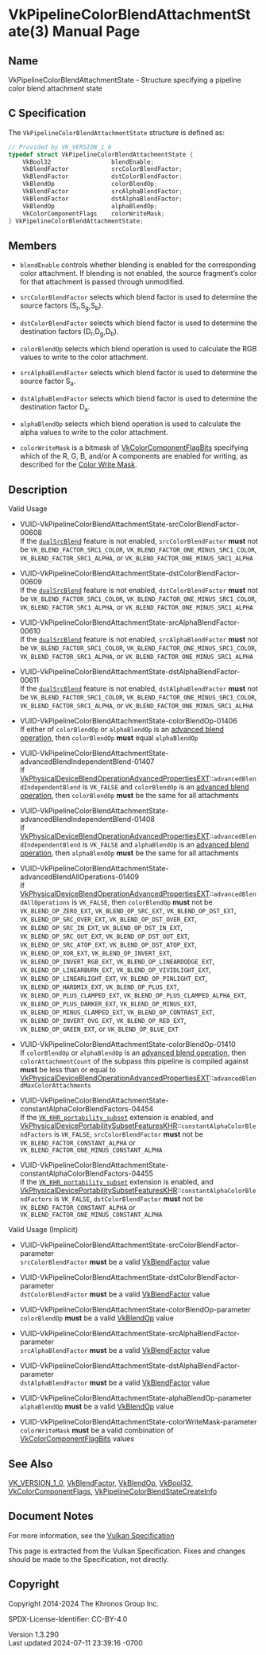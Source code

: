 # VkPipelineColorBlendAttachmentState(3) Manual Page

## Name

VkPipelineColorBlendAttachmentState - Structure specifying a pipeline
color blend attachment state



## <a href="#_c_specification" class="anchor"></a>C Specification

The `VkPipelineColorBlendAttachmentState` structure is defined as:

``` c
// Provided by VK_VERSION_1_0
typedef struct VkPipelineColorBlendAttachmentState {
    VkBool32                 blendEnable;
    VkBlendFactor            srcColorBlendFactor;
    VkBlendFactor            dstColorBlendFactor;
    VkBlendOp                colorBlendOp;
    VkBlendFactor            srcAlphaBlendFactor;
    VkBlendFactor            dstAlphaBlendFactor;
    VkBlendOp                alphaBlendOp;
    VkColorComponentFlags    colorWriteMask;
} VkPipelineColorBlendAttachmentState;
```

## <a href="#_members" class="anchor"></a>Members

- `blendEnable` controls whether blending is enabled for the
  corresponding color attachment. If blending is not enabled, the source
  fragment’s color for that attachment is passed through unmodified.

- `srcColorBlendFactor` selects which blend factor is used to determine
  the source factors (S<sub>r</sub>,S<sub>g</sub>,S<sub>b</sub>).

- `dstColorBlendFactor` selects which blend factor is used to determine
  the destination factors (D<sub>r</sub>,D<sub>g</sub>,D<sub>b</sub>).

- `colorBlendOp` selects which blend operation is used to calculate the
  RGB values to write to the color attachment.

- `srcAlphaBlendFactor` selects which blend factor is used to determine
  the source factor S<sub>a</sub>.

- `dstAlphaBlendFactor` selects which blend factor is used to determine
  the destination factor D<sub>a</sub>.

- `alphaBlendOp` selects which blend operation is used to calculate the
  alpha values to write to the color attachment.

- `colorWriteMask` is a bitmask of
  [VkColorComponentFlagBits](https://registry.khronos.org/vulkan/specs/1.3-extensions/man/html/VkColorComponentFlagBits.html) specifying
  which of the R, G, B, and/or A components are enabled for writing, as
  described for the <a
  href="https://registry.khronos.org/vulkan/specs/1.3-extensions/html/vkspec.html#framebuffer-color-write-mask"
  target="_blank" rel="noopener">Color Write Mask</a>.

## <a href="#_description" class="anchor"></a>Description

Valid Usage

- <a
  href="#VUID-VkPipelineColorBlendAttachmentState-srcColorBlendFactor-00608"
  id="VUID-VkPipelineColorBlendAttachmentState-srcColorBlendFactor-00608"></a>
  VUID-VkPipelineColorBlendAttachmentState-srcColorBlendFactor-00608  
  If the <a
  href="https://registry.khronos.org/vulkan/specs/1.3-extensions/html/vkspec.html#features-dualSrcBlend"
  target="_blank" rel="noopener"><code>dualSrcBlend</code></a> feature
  is not enabled, `srcColorBlendFactor` **must** not be
  `VK_BLEND_FACTOR_SRC1_COLOR`, `VK_BLEND_FACTOR_ONE_MINUS_SRC1_COLOR`,
  `VK_BLEND_FACTOR_SRC1_ALPHA`, or
  `VK_BLEND_FACTOR_ONE_MINUS_SRC1_ALPHA`

- <a
  href="#VUID-VkPipelineColorBlendAttachmentState-dstColorBlendFactor-00609"
  id="VUID-VkPipelineColorBlendAttachmentState-dstColorBlendFactor-00609"></a>
  VUID-VkPipelineColorBlendAttachmentState-dstColorBlendFactor-00609  
  If the <a
  href="https://registry.khronos.org/vulkan/specs/1.3-extensions/html/vkspec.html#features-dualSrcBlend"
  target="_blank" rel="noopener"><code>dualSrcBlend</code></a> feature
  is not enabled, `dstColorBlendFactor` **must** not be
  `VK_BLEND_FACTOR_SRC1_COLOR`, `VK_BLEND_FACTOR_ONE_MINUS_SRC1_COLOR`,
  `VK_BLEND_FACTOR_SRC1_ALPHA`, or
  `VK_BLEND_FACTOR_ONE_MINUS_SRC1_ALPHA`

- <a
  href="#VUID-VkPipelineColorBlendAttachmentState-srcAlphaBlendFactor-00610"
  id="VUID-VkPipelineColorBlendAttachmentState-srcAlphaBlendFactor-00610"></a>
  VUID-VkPipelineColorBlendAttachmentState-srcAlphaBlendFactor-00610  
  If the <a
  href="https://registry.khronos.org/vulkan/specs/1.3-extensions/html/vkspec.html#features-dualSrcBlend"
  target="_blank" rel="noopener"><code>dualSrcBlend</code></a> feature
  is not enabled, `srcAlphaBlendFactor` **must** not be
  `VK_BLEND_FACTOR_SRC1_COLOR`, `VK_BLEND_FACTOR_ONE_MINUS_SRC1_COLOR`,
  `VK_BLEND_FACTOR_SRC1_ALPHA`, or
  `VK_BLEND_FACTOR_ONE_MINUS_SRC1_ALPHA`

- <a
  href="#VUID-VkPipelineColorBlendAttachmentState-dstAlphaBlendFactor-00611"
  id="VUID-VkPipelineColorBlendAttachmentState-dstAlphaBlendFactor-00611"></a>
  VUID-VkPipelineColorBlendAttachmentState-dstAlphaBlendFactor-00611  
  If the <a
  href="https://registry.khronos.org/vulkan/specs/1.3-extensions/html/vkspec.html#features-dualSrcBlend"
  target="_blank" rel="noopener"><code>dualSrcBlend</code></a> feature
  is not enabled, `dstAlphaBlendFactor` **must** not be
  `VK_BLEND_FACTOR_SRC1_COLOR`, `VK_BLEND_FACTOR_ONE_MINUS_SRC1_COLOR`,
  `VK_BLEND_FACTOR_SRC1_ALPHA`, or
  `VK_BLEND_FACTOR_ONE_MINUS_SRC1_ALPHA`

- <a href="#VUID-VkPipelineColorBlendAttachmentState-colorBlendOp-01406"
  id="VUID-VkPipelineColorBlendAttachmentState-colorBlendOp-01406"></a>
  VUID-VkPipelineColorBlendAttachmentState-colorBlendOp-01406  
  If either of `colorBlendOp` or `alphaBlendOp` is an <a
  href="https://registry.khronos.org/vulkan/specs/1.3-extensions/html/vkspec.html#framebuffer-blend-advanced"
  target="_blank" rel="noopener">advanced blend operation</a>, then
  `colorBlendOp` **must** equal `alphaBlendOp`

- <a
  href="#VUID-VkPipelineColorBlendAttachmentState-advancedBlendIndependentBlend-01407"
  id="VUID-VkPipelineColorBlendAttachmentState-advancedBlendIndependentBlend-01407"></a>
  VUID-VkPipelineColorBlendAttachmentState-advancedBlendIndependentBlend-01407  
  If
  [VkPhysicalDeviceBlendOperationAdvancedPropertiesEXT](https://registry.khronos.org/vulkan/specs/1.3-extensions/man/html/VkPhysicalDeviceBlendOperationAdvancedPropertiesEXT.html)::`advancedBlendIndependentBlend`
  is `VK_FALSE` and `colorBlendOp` is an <a
  href="https://registry.khronos.org/vulkan/specs/1.3-extensions/html/vkspec.html#framebuffer-blend-advanced"
  target="_blank" rel="noopener">advanced blend operation</a>, then
  `colorBlendOp` **must** be the same for all attachments

- <a
  href="#VUID-VkPipelineColorBlendAttachmentState-advancedBlendIndependentBlend-01408"
  id="VUID-VkPipelineColorBlendAttachmentState-advancedBlendIndependentBlend-01408"></a>
  VUID-VkPipelineColorBlendAttachmentState-advancedBlendIndependentBlend-01408  
  If
  [VkPhysicalDeviceBlendOperationAdvancedPropertiesEXT](https://registry.khronos.org/vulkan/specs/1.3-extensions/man/html/VkPhysicalDeviceBlendOperationAdvancedPropertiesEXT.html)::`advancedBlendIndependentBlend`
  is `VK_FALSE` and `alphaBlendOp` is an <a
  href="https://registry.khronos.org/vulkan/specs/1.3-extensions/html/vkspec.html#framebuffer-blend-advanced"
  target="_blank" rel="noopener">advanced blend operation</a>, then
  `alphaBlendOp` **must** be the same for all attachments

- <a
  href="#VUID-VkPipelineColorBlendAttachmentState-advancedBlendAllOperations-01409"
  id="VUID-VkPipelineColorBlendAttachmentState-advancedBlendAllOperations-01409"></a>
  VUID-VkPipelineColorBlendAttachmentState-advancedBlendAllOperations-01409  
  If
  [VkPhysicalDeviceBlendOperationAdvancedPropertiesEXT](https://registry.khronos.org/vulkan/specs/1.3-extensions/man/html/VkPhysicalDeviceBlendOperationAdvancedPropertiesEXT.html)::`advancedBlendAllOperations`
  is `VK_FALSE`, then `colorBlendOp` **must** not be
  `VK_BLEND_OP_ZERO_EXT`, `VK_BLEND_OP_SRC_EXT`, `VK_BLEND_OP_DST_EXT`,
  `VK_BLEND_OP_SRC_OVER_EXT`, `VK_BLEND_OP_DST_OVER_EXT`,
  `VK_BLEND_OP_SRC_IN_EXT`, `VK_BLEND_OP_DST_IN_EXT`,
  `VK_BLEND_OP_SRC_OUT_EXT`, `VK_BLEND_OP_DST_OUT_EXT`,
  `VK_BLEND_OP_SRC_ATOP_EXT`, `VK_BLEND_OP_DST_ATOP_EXT`,
  `VK_BLEND_OP_XOR_EXT`, `VK_BLEND_OP_INVERT_EXT`,
  `VK_BLEND_OP_INVERT_RGB_EXT`, `VK_BLEND_OP_LINEARDODGE_EXT`,
  `VK_BLEND_OP_LINEARBURN_EXT`, `VK_BLEND_OP_VIVIDLIGHT_EXT`,
  `VK_BLEND_OP_LINEARLIGHT_EXT`, `VK_BLEND_OP_PINLIGHT_EXT`,
  `VK_BLEND_OP_HARDMIX_EXT`, `VK_BLEND_OP_PLUS_EXT`,
  `VK_BLEND_OP_PLUS_CLAMPED_EXT`, `VK_BLEND_OP_PLUS_CLAMPED_ALPHA_EXT`,
  `VK_BLEND_OP_PLUS_DARKER_EXT`, `VK_BLEND_OP_MINUS_EXT`,
  `VK_BLEND_OP_MINUS_CLAMPED_EXT`, `VK_BLEND_OP_CONTRAST_EXT`,
  `VK_BLEND_OP_INVERT_OVG_EXT`, `VK_BLEND_OP_RED_EXT`,
  `VK_BLEND_OP_GREEN_EXT`, or `VK_BLEND_OP_BLUE_EXT`

- <a href="#VUID-VkPipelineColorBlendAttachmentState-colorBlendOp-01410"
  id="VUID-VkPipelineColorBlendAttachmentState-colorBlendOp-01410"></a>
  VUID-VkPipelineColorBlendAttachmentState-colorBlendOp-01410  
  If `colorBlendOp` or `alphaBlendOp` is an <a
  href="https://registry.khronos.org/vulkan/specs/1.3-extensions/html/vkspec.html#framebuffer-blend-advanced"
  target="_blank" rel="noopener">advanced blend operation</a>, then
  `colorAttachmentCount` of the subpass this pipeline is compiled
  against **must** be less than or equal to
  [VkPhysicalDeviceBlendOperationAdvancedPropertiesEXT](https://registry.khronos.org/vulkan/specs/1.3-extensions/man/html/VkPhysicalDeviceBlendOperationAdvancedPropertiesEXT.html)::`advancedBlendMaxColorAttachments`

- <a
  href="#VUID-VkPipelineColorBlendAttachmentState-constantAlphaColorBlendFactors-04454"
  id="VUID-VkPipelineColorBlendAttachmentState-constantAlphaColorBlendFactors-04454"></a>
  VUID-VkPipelineColorBlendAttachmentState-constantAlphaColorBlendFactors-04454  
  If the [`VK_KHR_portability_subset`](VK_KHR_portability_subset.html)
  extension is enabled, and
  [VkPhysicalDevicePortabilitySubsetFeaturesKHR](https://registry.khronos.org/vulkan/specs/1.3-extensions/man/html/VkPhysicalDevicePortabilitySubsetFeaturesKHR.html)::`constantAlphaColorBlendFactors`
  is `VK_FALSE`, `srcColorBlendFactor` **must** not be
  `VK_BLEND_FACTOR_CONSTANT_ALPHA` or
  `VK_BLEND_FACTOR_ONE_MINUS_CONSTANT_ALPHA`

- <a
  href="#VUID-VkPipelineColorBlendAttachmentState-constantAlphaColorBlendFactors-04455"
  id="VUID-VkPipelineColorBlendAttachmentState-constantAlphaColorBlendFactors-04455"></a>
  VUID-VkPipelineColorBlendAttachmentState-constantAlphaColorBlendFactors-04455  
  If the [`VK_KHR_portability_subset`](VK_KHR_portability_subset.html)
  extension is enabled, and
  [VkPhysicalDevicePortabilitySubsetFeaturesKHR](https://registry.khronos.org/vulkan/specs/1.3-extensions/man/html/VkPhysicalDevicePortabilitySubsetFeaturesKHR.html)::`constantAlphaColorBlendFactors`
  is `VK_FALSE`, `dstColorBlendFactor` **must** not be
  `VK_BLEND_FACTOR_CONSTANT_ALPHA` or
  `VK_BLEND_FACTOR_ONE_MINUS_CONSTANT_ALPHA`

Valid Usage (Implicit)

- <a
  href="#VUID-VkPipelineColorBlendAttachmentState-srcColorBlendFactor-parameter"
  id="VUID-VkPipelineColorBlendAttachmentState-srcColorBlendFactor-parameter"></a>
  VUID-VkPipelineColorBlendAttachmentState-srcColorBlendFactor-parameter  
  `srcColorBlendFactor` **must** be a valid
  [VkBlendFactor](https://registry.khronos.org/vulkan/specs/1.3-extensions/man/html/VkBlendFactor.html) value

- <a
  href="#VUID-VkPipelineColorBlendAttachmentState-dstColorBlendFactor-parameter"
  id="VUID-VkPipelineColorBlendAttachmentState-dstColorBlendFactor-parameter"></a>
  VUID-VkPipelineColorBlendAttachmentState-dstColorBlendFactor-parameter  
  `dstColorBlendFactor` **must** be a valid
  [VkBlendFactor](https://registry.khronos.org/vulkan/specs/1.3-extensions/man/html/VkBlendFactor.html) value

- <a
  href="#VUID-VkPipelineColorBlendAttachmentState-colorBlendOp-parameter"
  id="VUID-VkPipelineColorBlendAttachmentState-colorBlendOp-parameter"></a>
  VUID-VkPipelineColorBlendAttachmentState-colorBlendOp-parameter  
  `colorBlendOp` **must** be a valid [VkBlendOp](https://registry.khronos.org/vulkan/specs/1.3-extensions/man/html/VkBlendOp.html) value

- <a
  href="#VUID-VkPipelineColorBlendAttachmentState-srcAlphaBlendFactor-parameter"
  id="VUID-VkPipelineColorBlendAttachmentState-srcAlphaBlendFactor-parameter"></a>
  VUID-VkPipelineColorBlendAttachmentState-srcAlphaBlendFactor-parameter  
  `srcAlphaBlendFactor` **must** be a valid
  [VkBlendFactor](https://registry.khronos.org/vulkan/specs/1.3-extensions/man/html/VkBlendFactor.html) value

- <a
  href="#VUID-VkPipelineColorBlendAttachmentState-dstAlphaBlendFactor-parameter"
  id="VUID-VkPipelineColorBlendAttachmentState-dstAlphaBlendFactor-parameter"></a>
  VUID-VkPipelineColorBlendAttachmentState-dstAlphaBlendFactor-parameter  
  `dstAlphaBlendFactor` **must** be a valid
  [VkBlendFactor](https://registry.khronos.org/vulkan/specs/1.3-extensions/man/html/VkBlendFactor.html) value

- <a
  href="#VUID-VkPipelineColorBlendAttachmentState-alphaBlendOp-parameter"
  id="VUID-VkPipelineColorBlendAttachmentState-alphaBlendOp-parameter"></a>
  VUID-VkPipelineColorBlendAttachmentState-alphaBlendOp-parameter  
  `alphaBlendOp` **must** be a valid [VkBlendOp](https://registry.khronos.org/vulkan/specs/1.3-extensions/man/html/VkBlendOp.html) value

- <a
  href="#VUID-VkPipelineColorBlendAttachmentState-colorWriteMask-parameter"
  id="VUID-VkPipelineColorBlendAttachmentState-colorWriteMask-parameter"></a>
  VUID-VkPipelineColorBlendAttachmentState-colorWriteMask-parameter  
  `colorWriteMask` **must** be a valid combination of
  [VkColorComponentFlagBits](https://registry.khronos.org/vulkan/specs/1.3-extensions/man/html/VkColorComponentFlagBits.html) values

## <a href="#_see_also" class="anchor"></a>See Also

[VK_VERSION_1_0](https://registry.khronos.org/vulkan/specs/1.3-extensions/man/html/VK_VERSION_1_0.html),
[VkBlendFactor](https://registry.khronos.org/vulkan/specs/1.3-extensions/man/html/VkBlendFactor.html), [VkBlendOp](https://registry.khronos.org/vulkan/specs/1.3-extensions/man/html/VkBlendOp.html),
[VkBool32](https://registry.khronos.org/vulkan/specs/1.3-extensions/man/html/VkBool32.html),
[VkColorComponentFlags](https://registry.khronos.org/vulkan/specs/1.3-extensions/man/html/VkColorComponentFlags.html),
[VkPipelineColorBlendStateCreateInfo](https://registry.khronos.org/vulkan/specs/1.3-extensions/man/html/VkPipelineColorBlendStateCreateInfo.html)

## <a href="#_document_notes" class="anchor"></a>Document Notes

For more information, see the <a
href="https://registry.khronos.org/vulkan/specs/1.3-extensions/html/vkspec.html#VkPipelineColorBlendAttachmentState"
target="_blank" rel="noopener">Vulkan Specification</a>

This page is extracted from the Vulkan Specification. Fixes and changes
should be made to the Specification, not directly.

## <a href="#_copyright" class="anchor"></a>Copyright

Copyright 2014-2024 The Khronos Group Inc.

SPDX-License-Identifier: CC-BY-4.0

Version 1.3.290  
Last updated 2024-07-11 23:39:16 -0700
